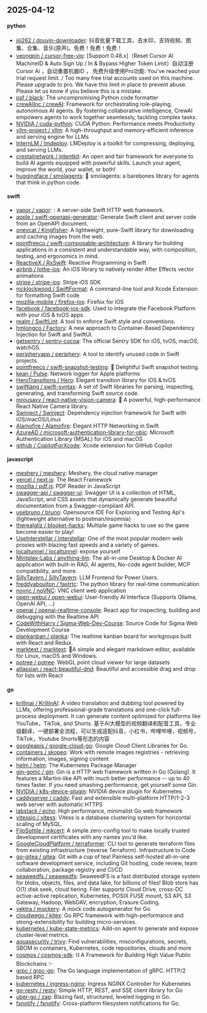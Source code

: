 ## 2025-04-12

#### python
* [jiji262 / douyin-downloader](https://github.com/jiji262/douyin-downloader): 抖音批量下载工具，去水印，支持视频、图集、合集、音乐(原声)。免费！免费！免费！
* [yeongpin / cursor-free-vip](https://github.com/yeongpin/cursor-free-vip): [Support 0.48.x]（Reset Cursor AI MachineID & Auto Sign Up / In & Bypass Higher Token Limit）自动注册 Cursor Ai ，自动重置机器ID ， 免费升级使用Pro功能: You've reached your trial request limit. / Too many free trial accounts used on this machine. Please upgrade to pro. We have this limit in place to prevent abuse. Please let us know if you believe this is a mistake.
* [psf / black](https://github.com/psf/black): The uncompromising Python code formatter
* [crewAIInc / crewAI](https://github.com/crewAIInc/crewAI): Framework for orchestrating role-playing, autonomous AI agents. By fostering collaborative intelligence, CrewAI empowers agents to work together seamlessly, tackling complex tasks.
* [NVIDIA / cuda-python](https://github.com/NVIDIA/cuda-python): CUDA Python: Performance meets Productivity
* [vllm-project / vllm](https://github.com/vllm-project/vllm): A high-throughput and memory-efficient inference and serving engine for LLMs
* [InternLM / lmdeploy](https://github.com/InternLM/lmdeploy): LMDeploy is a toolkit for compressing, deploying, and serving LLMs.
* [crestalnetwork / intentkit](https://github.com/crestalnetwork/intentkit): An open and fair framework for everyone to build AI agents equipped with powerful skills. Launch your agent, improve the world, your wallet, or both!
* [huggingface / smolagents](https://github.com/huggingface/smolagents): 🤗 smolagents: a barebones library for agents that think in python code.

#### swift
* [vapor / vapor](https://github.com/vapor/vapor): 💧 A server-side Swift HTTP web framework.
* [apple / swift-openapi-generator](https://github.com/apple/swift-openapi-generator): Generate Swift client and server code from an OpenAPI document.
* [onevcat / Kingfisher](https://github.com/onevcat/Kingfisher): A lightweight, pure-Swift library for downloading and caching images from the web.
* [pointfreeco / swift-composable-architecture](https://github.com/pointfreeco/swift-composable-architecture): A library for building applications in a consistent and understandable way, with composition, testing, and ergonomics in mind.
* [ReactiveX / RxSwift](https://github.com/ReactiveX/RxSwift): Reactive Programming in Swift
* [airbnb / lottie-ios](https://github.com/airbnb/lottie-ios): An iOS library to natively render After Effects vector animations
* [stripe / stripe-ios](https://github.com/stripe/stripe-ios): Stripe iOS SDK
* [nicklockwood / SwiftFormat](https://github.com/nicklockwood/SwiftFormat): A command-line tool and Xcode Extension for formatting Swift code
* [mozilla-mobile / firefox-ios](https://github.com/mozilla-mobile/firefox-ios): Firefox for iOS
* [facebook / facebook-ios-sdk](https://github.com/facebook/facebook-ios-sdk): Used to integrate the Facebook Platform with your iOS & tvOS apps.
* [realm / SwiftLint](https://github.com/realm/SwiftLint): A tool to enforce Swift style and conventions.
* [hmlongco / Factory](https://github.com/hmlongco/Factory): A new approach to Container-Based Dependency Injection for Swift and SwiftUI.
* [getsentry / sentry-cocoa](https://github.com/getsentry/sentry-cocoa): The official Sentry SDK for iOS, tvOS, macOS, watchOS.
* [peripheryapp / periphery](https://github.com/peripheryapp/periphery): A tool to identify unused code in Swift projects.
* [pointfreeco / swift-snapshot-testing](https://github.com/pointfreeco/swift-snapshot-testing): 📸 Delightful Swift snapshot testing.
* [kean / Pulse](https://github.com/kean/Pulse): Network logger for Apple platforms
* [HeroTransitions / Hero](https://github.com/HeroTransitions/Hero): Elegant transition library for iOS & tvOS
* [swiftlang / swift-syntax](https://github.com/swiftlang/swift-syntax): A set of Swift libraries for parsing, inspecting, generating, and transforming Swift source code.
* [mrousavy / react-native-vision-camera](https://github.com/mrousavy/react-native-vision-camera): 📸 A powerful, high-performance React Native Camera library.
* [Swinject / Swinject](https://github.com/Swinject/Swinject): Dependency injection framework for Swift with iOS/macOS/Linux
* [Alamofire / Alamofire](https://github.com/Alamofire/Alamofire): Elegant HTTP Networking in Swift
* [AzureAD / microsoft-authentication-library-for-objc](https://github.com/AzureAD/microsoft-authentication-library-for-objc): Microsoft Authentication Library (MSAL) for iOS and macOS
* [github / CopilotForXcode](https://github.com/github/CopilotForXcode): Xcode extension for GitHub Copilot

#### javascript
* [meshery / meshery](https://github.com/meshery/meshery): Meshery, the cloud native manager
* [vercel / next.js](https://github.com/vercel/next.js): The React Framework
* [mozilla / pdf.js](https://github.com/mozilla/pdf.js): PDF Reader in JavaScript
* [swagger-api / swagger-ui](https://github.com/swagger-api/swagger-ui): Swagger UI is a collection of HTML, JavaScript, and CSS assets that dynamically generate beautiful documentation from a Swagger-compliant API.
* [usebruno / bruno](https://github.com/usebruno/bruno): Opensource IDE For Exploring and Testing Api's (lightweight alternative to postman/insomnia)
* [therealgliz / blooket-hacks](https://github.com/therealgliz/blooket-hacks): Multiple game hacks to use so the game become easier to play!
* [UseInterstellar / Interstellar](https://github.com/UseInterstellar/Interstellar): One of the most popular modern web proxies with blazing fast speeds and a variety of games.
* [localtunnel / localtunnel](https://github.com/localtunnel/localtunnel): expose yourself
* [Mintplex-Labs / anything-llm](https://github.com/Mintplex-Labs/anything-llm): The all-in-one Desktop & Docker AI application with built-in RAG, AI agents, No-code agent builder, MCP compatibility, and more.
* [SillyTavern / SillyTavern](https://github.com/SillyTavern/SillyTavern): LLM Frontend for Power Users.
* [freddyaboulton / fastrtc](https://github.com/freddyaboulton/fastrtc): The python library for real-time communication
* [novnc / noVNC](https://github.com/novnc/noVNC): VNC client web application
* [open-webui / open-webui](https://github.com/open-webui/open-webui): User-friendly AI Interface (Supports Ollama, OpenAI API, ...)
* [openai / openai-realtime-console](https://github.com/openai/openai-realtime-console): React app for inspecting, building and debugging with the Realtime API
* [CodeWithHarry / Sigma-Web-Dev-Course](https://github.com/CodeWithHarry/Sigma-Web-Dev-Course): Source Code for Sigma Web Development Course
* [plankanban / planka](https://github.com/plankanban/planka): The realtime kanban board for workgroups built with React and Redux.
* [marktext / marktext](https://github.com/marktext/marktext): 📝A simple and elegant markdown editor, available for Linux, macOS and Windows.
* [potree / potree](https://github.com/potree/potree): WebGL point cloud viewer for large datasets
* [atlassian / react-beautiful-dnd](https://github.com/atlassian/react-beautiful-dnd): Beautiful and accessible drag and drop for lists with React

#### go
* [krillinai / KrillinAI](https://github.com/krillinai/KrillinAI): A video translation and dubbing tool powered by LLMs, offering professional-grade translations and one-click full-process deployment. It can generate content optimized for platforms like YouTube，TikTok, and Shorts. 基于AI大模型的视频翻译和配音工具，专业级翻译，一键部署全流程，可以生成适配抖音，小红书，哔哩哔哩，视频号，TikTok，Youtube Shorts等形态的内容
* [googleapis / google-cloud-go](https://github.com/googleapis/google-cloud-go): Google Cloud Client Libraries for Go.
* [containers / skopeo](https://github.com/containers/skopeo): Work with remote images registries - retrieving information, images, signing content
* [helm / helm](https://github.com/helm/helm): The Kubernetes Package Manager
* [gin-gonic / gin](https://github.com/gin-gonic/gin): Gin is a HTTP web framework written in Go (Golang). It features a Martini-like API with much better performance -- up to 40 times faster. If you need smashing performance, get yourself some Gin.
* [NVIDIA / k8s-device-plugin](https://github.com/NVIDIA/k8s-device-plugin): NVIDIA device plugin for Kubernetes
* [caddyserver / caddy](https://github.com/caddyserver/caddy): Fast and extensible multi-platform HTTP/1-2-3 web server with automatic HTTPS
* [labstack / echo](https://github.com/labstack/echo): High performance, minimalist Go web framework
* [vitessio / vitess](https://github.com/vitessio/vitess): Vitess is a database clustering system for horizontal scaling of MySQL.
* [FiloSottile / mkcert](https://github.com/FiloSottile/mkcert): A simple zero-config tool to make locally trusted development certificates with any names you'd like.
* [GoogleCloudPlatform / terraformer](https://github.com/GoogleCloudPlatform/terraformer): CLI tool to generate terraform files from existing infrastructure (reverse Terraform). Infrastructure to Code
* [go-gitea / gitea](https://github.com/go-gitea/gitea): Git with a cup of tea! Painless self-hosted all-in-one software development service, including Git hosting, code review, team collaboration, package registry and CI/CD
* [seaweedfs / seaweedfs](https://github.com/seaweedfs/seaweedfs): SeaweedFS is a fast distributed storage system for blobs, objects, files, and data lake, for billions of files! Blob store has O(1) disk seek, cloud tiering. Filer supports Cloud Drive, cross-DC active-active replication, Kubernetes, POSIX FUSE mount, S3 API, S3 Gateway, Hadoop, WebDAV, encryption, Erasure Coding.
* [vektra / mockery](https://github.com/vektra/mockery): A mock code autogenerator for Go
* [cloudwego / kitex](https://github.com/cloudwego/kitex): Go RPC framework with high-performance and strong-extensibility for building micro-services.
* [kubernetes / kube-state-metrics](https://github.com/kubernetes/kube-state-metrics): Add-on agent to generate and expose cluster-level metrics.
* [aquasecurity / trivy](https://github.com/aquasecurity/trivy): Find vulnerabilities, misconfigurations, secrets, SBOM in containers, Kubernetes, code repositories, clouds and more
* [cosmos / cosmos-sdk](https://github.com/cosmos/cosmos-sdk): ⛓️ A Framework for Building High Value Public Blockchains ✨
* [grpc / grpc-go](https://github.com/grpc/grpc-go): The Go language implementation of gRPC. HTTP/2 based RPC
* [kubernetes / ingress-nginx](https://github.com/kubernetes/ingress-nginx): Ingress NGINX Controller for Kubernetes
* [go-resty / resty](https://github.com/go-resty/resty): Simple HTTP, REST, and SSE client library for Go
* [uber-go / zap](https://github.com/uber-go/zap): Blazing fast, structured, leveled logging in Go.
* [fsnotify / fsnotify](https://github.com/fsnotify/fsnotify): Cross-platform filesystem notifications for Go.
